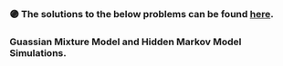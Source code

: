 ### :purple_circle: **The solutions to the below problems can be found [here](https://github.com/fnoorzad/Machine_Learning/blob/8e4499590d8e86bf98983e262d86a223a987a2f5/Hands%20On/4/Codes.ipynb).**

### Guassian Mixture Model and Hidden Markov Model Simulations. 
